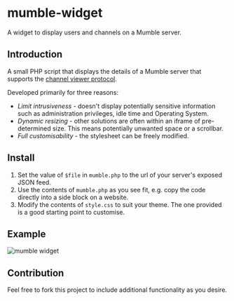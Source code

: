 mumble-widget
=============

A widget to display users and channels on a Mumble server.

Introduction
------------

A small PHP script that displays the details of a Mumble server that supports the [channel viewer protocol](http://mumble.sourceforge.net/Channel_Viewer_Protocol).

Developed primarily for three reasons:

* *Limit intrusiveness* - doesn't display potentially sensitive information such as administration privileges, idle time and Operating System.
* *Dynamic resizing* - other solutions are often within an iframe of pre-determined size. This means potentially unwanted space or a scrollbar.
* *Full customisability* - the stylesheet can be freely modified.

Install
-------

1. Set the value of `$file` in `mumble.php` to the url of your server's exposed JSON feed.
2. Use the contents of `mumble.php` as you see fit, e.g. copy the code directly into a side block on a website.
3. Modify the contents of `style.css` to suit your theme. The one provided is a good starting point to customise.

Example
------------
![mumble widget](http://www.ceva24.co.uk/pages/images/mumble-widget.png "mumble-widget example screenshot")

Contribution
------------

Feel free to fork this project to include additional functionality as you desire.